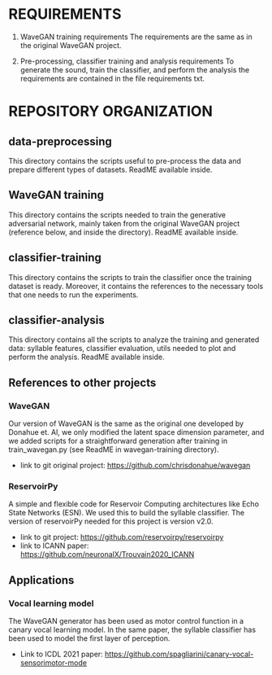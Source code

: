 # REQUIREMENTS
1) WaveGAN training requirements
The requirements are the same as in the original WaveGAN project.

2) Pre-processing, classifier training and analysis requirements
To generate the sound, train the classifier, and perform the analysis the requirements are contained in the file requirements txt.



# REPOSITORY ORGANIZATION
## data-preprocessing
This directory contains the scripts useful to pre-process the data and prepare different types of datasets. ReadME available inside.

## WaveGAN training
This directory contains the scripts needed to train the generative adversarial network, mainly taken from the original WaveGAN project (reference below, and inside the directory). ReadME available inside.

## classifier-training
This directory contains the scripts to train the classifier once the training dataset is ready. Moreover, it contains the references to the necessary tools that one needs to run the experiments.

## classifier-analysis
This directory contains all the scripts to analyze the training and generated data: syllable features, classifier evaluation, utils needed to plot and perform the analysis. ReadME available inside.

## References to other projects 
### WaveGAN
Our version of WaveGAN is the same as the original one developed by Donahue et. Al, we only modified the latent space dimension parameter, and we added scripts for a straightforward generation after training in train_wavegan.py (see ReadME in wavegan-training directory).
- link to git original project: https://github.com/chrisdonahue/wavegan

### ReservoirPy
A simple and flexible code for Reservoir Computing architectures like Echo State Networks (ESN). We used this to build the syllable classifier. The version of reservoirPy needed for this project is version v2.0.
- link to git project: https://github.com/reservoirpy/reservoirpy
- link to ICANN paper: https://github.com/neuronalX/Trouvain2020_ICANN

## Applications
### Vocal learning model
The WaveGAN generator has been used as motor control function in a canary vocal learning model. In the same paper, the syllable classifier has been used to model the first layer of perception.
- Link to ICDL 2021 paper: https://github.com/spagliarini/canary-vocal-sensorimotor-mode

